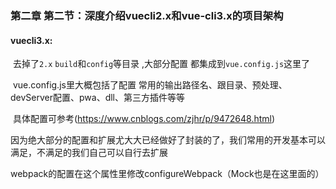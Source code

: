 
### 第二章  第二节：深度介绍vuecli2.x和vue-cli3.x的项目架构

#### vuecli3.x:

​	去掉了`2.x` `build`和`config`等目录 ,大部分配置 都集成到`vue.config.js`这里了

​	vue.config.js里大概包括了配置 常用的输出路径名、跟目录、预处理、devServer配置、pwa、dll、第三方插件等等	

​	具体配置可参考(https://www.cnblogs.com/zjhr/p/9472648.html)

​	因为绝大部分的配置和扩展尤大大已经做好了封装的了，我们常用的开发基本可以满足，不满足的我们自己可以自行去扩展

​	webpack的配置在这个属性里修改configureWebpack（Mock也是在这里面的）